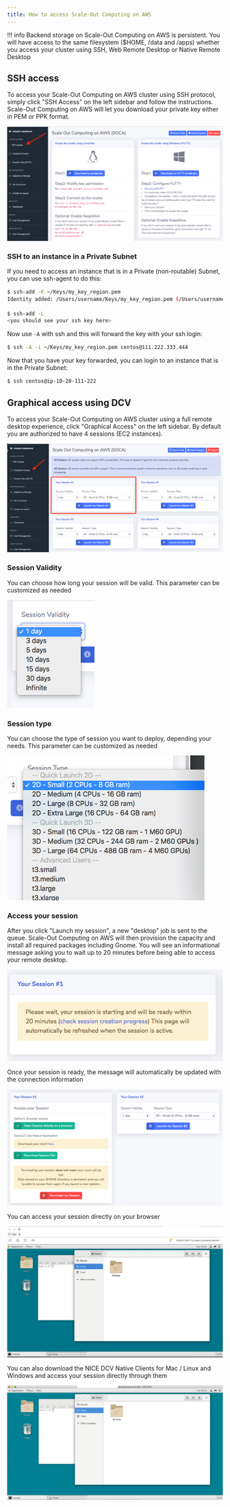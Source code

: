 ```yaml
---
title: How to access Scale-Out Computing on AWS
---
```


!!! info
    Backend storage on Scale-Out Computing on AWS is persistent. You will have access to the same filesystem ($HOME, /data and /apps) whether you access your cluster using SSH, Web Remote Desktop or Native Remote Desktop

## SSH access

To access your Scale-Out Computing on AWS cluster using SSH protocol, simply click  "SSH Access" on the left sidebar and follow the instructions. Scale-Out Computing on AWS will let you download your private key either in PEM or PPK format.

![](imgs//access-1.png)

### SSH to an instance in a Private Subnet

If you need to access an instance that is in a Private (non-routable) Subnet, you can use ssh-agent to do this:

~~~bash hl_lines="4"
$ ssh-add -K ~/Keys/my_key_region.pem
Identity added: /Users/username/Keys/my_key_region.pem (/Users/username/Keys/my_key_region.pem)

$ ssh-add -L
<you should see your ssh key here>
~~~

Now use ```-A``` with ssh and this will forward the key with your ssh login:

~~~bash hl_lines="4"
$ ssh -A -i ~/Keys/my_key_region.pem centos@111.222.333.444
~~~

Now that you have your key forwarded, you can login to an instance that is in the Private Subnet:
~~~bash hl_lines="4"
$ ssh centos@ip-10-20-111-222
~~~

## Graphical access using DCV

To access your Scale-Out Computing on AWS cluster using a full remote desktop experience, click "Graphical Access" on the left sidebar. By default you are authorized to have 4 sessions (EC2 instances).

![](imgs//access-2.png)

### Session Validity

You can choose how long your session will be valid. This parameter can be customized as needed

![](imgs//access-6.png)

### Session type

You can choose the type of session you want to deploy, depending your needs. This parameter can be customized as needed

![](imgs//access-4.png)

### Access your session

After you click "Launch my session", a new "desktop" job is sent to the queue. Scale-Out Computing on AWS will then provision the capacity and install all required packages including Gnome.
You will see an informational message asking you to wait up to 20 minutes before being able to access your remote desktop.

![](imgs//access-3.png)

Once your session is ready, the message will automatically be updated with the connection information

![](imgs//access-7.png)

You can access your session directly on your browser

![](imgs//access-8.png)

You can also download the NICE DCV Native Clients for Mac / Linux and Windows and access your session directly through them

![](imgs//access-9.png)
